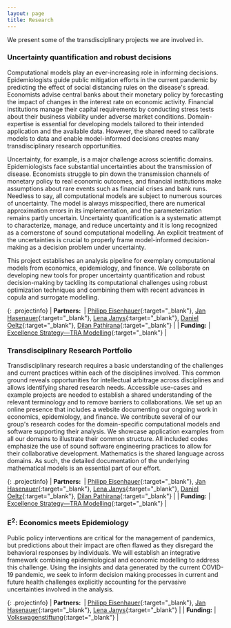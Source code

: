 ```yaml
---
layout: page
title: Research
---
```


We present some of the transdisciplinary projects we are involved in.

### Uncertainty quantification and robust decisions

Computational models play an ever-increasing role in informing decisions. Epidemiologists guide public mitigation efforts in the current pandemic by predicting the effect of social distancing rules on the disease's spread. Economists advise central banks about their monetary policy by forecasting the impact of changes in the interest rate on economic activity. Financial institutions manage their capital requirements by conducting stress tests about their business viability under adverse market conditions. Domain-expertise is essential for developing models tailored to their intended application and the available data. However, the shared need to calibrate models to data and enable model-informed decisions creates many transdisciplinary research opportunities.

Uncertainty, for example, is a major challenge across scientific domains. Epidemiologists face substantial uncertainties about the transmission of disease. Economists struggle to pin down the transmission channels of monetary policy to real economic outcomes, and financial institutions make assumptions about rare events such as financial crises and bank runs. Needless to say, all computational models are subject to numerous sources of uncertainty. The model is always misspecified, there are numerical approximation errors in its implementation, and the parameterization remains partly uncertain. Uncertainty quantification is a systematic attempt to characterize, manage, and reduce uncertainty and it is long recognized as a cornerstone of sound computational modelling. An explicit treatment of the uncertainties is crucial to properly frame model-informed decision-making as a decision problem under uncertainty.

This project establishes an analysis pipeline for exemplary computational models from economics, epidemiology, and finance. We collaborate on developing new tools for proper uncertainty quantification and robust decision-making by tackling its computational challenges using robust optimization techniques and combining them with recent advances in copula and surrogate modelling.

{: .projectinfo}
| **Partners:&nbsp;** | [Philipp Eisenhauer](https://peisenha.github.io/){:target="_blank"}, [Jan Hasenauer](https://www.mathematics-and-life-sciences.uni-bonn.de/en){:target="_blank"}, [Lena Janys](https://sites.google.com/site/janyslena){:target="_blank"}, [Daniel Oeltz](https://www.scai.fraunhofer.de/en/business-research-areas/computational-finance.html){:target="_blank"}, [Dilan Pathirana](https://www.mathematics-and-life-sciences.uni-bonn.de/en/group-members/dilan-pathirana){:target="_blank"} |
| **Funding:** | [Excellence Strategy—TRA Modelling](http://tra1.uni-bonn.de){:target="_blank"} |

### Transdisciplinary Research Portfolio

Transdisciplinary research requires a basic understanding of the challenges and current practices within each of the disciplines involved. This common ground reveals opportunities for intellectual arbitrage across disciplines and allows identifying shared research needs. Accessible use-cases and example projects are needed to establish a shared understanding of the relevant terminology and to remove barriers to collaborations.  We set up an online presence that includes a website documenting our ongoing work in economics, epidemiology, and finance. We contribute several of our group's research codes for the domain-specific computational models and software supporting their analysis. We showcase application examples from all our domains to illustrate their common structure. All included codes emphasize the use of sound software engineering practices to allow for their collaborative development. Mathematics is the shared language across domains. As such, the detailed documentation of the underlying mathematical models is an essential part of our effort.

{: .projectinfo}
| **Partners:&nbsp;** | [Philipp Eisenhauer](https://peisenha.github.io/){:target="_blank"}, [Jan Hasenauer](https://www.mathematics-and-life-sciences.uni-bonn.de/en){:target="_blank"}, [Lena Janys](https://sites.google.com/site/janyslena){:target="_blank"}, [Daniel Oeltz](https://www.scai.fraunhofer.de/en/business-research-areas/computational-finance.html){:target="_blank"}, [Dilan Pathirana](https://www.mathematics-and-life-sciences.uni-bonn.de/en/group-members/dilan-pathirana){:target="_blank"} |
| **Funding:** | [Excellence Strategy—TRA Modelling](http://tra1.uni-bonn.de){:target="_blank"} |

### E<sup>2</sup>: Economics meets Epidemiology

Public policy interventions are critical for the management of pandemics, but predictions about their impact are often flawed as they disregard the behavioral responses by individuals. We will establish an integrative framework combining epidemiological and economic modelling to address this challenge. Using the insights and data generated by the current COVID-19 pandemic, we seek to inform decision making processes in current and future health challenges explicitly accounting for the pervasive uncertainties involved in the analysis.

{: .projectinfo}
| **Partners:&nbsp;** | [Philipp Eisenhauer](https://peisenha.github.io/){:target="_blank"}, [Jan Hasenauer](https://www.mathematics-and-life-sciences.uni-bonn.de/en){:target="_blank"}, [Lena Janys](https://sites.google.com/site/janyslena){:target="_blank"} |
| **Funding:** | [Volkswagenstiftung](https://www.volkswagenstiftung.de/){:target="_blank"} |



